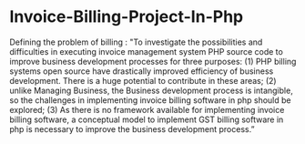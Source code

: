 # Invoice-Billing-Project-In-Php
Defining the problem of billing : "To investigate the possibilities and difficulties in executing invoice management system PHP source code to improve business development processes for three purposes: (1) PHP billing systems open source have drastically improved efficiency of business development. There is a huge potential to contribute in these areas; (2) unlike Managing Business, the Business development process is intangible, so the challenges in implementing invoice billing software in php should be explored; (3) As there is no framework available for implementing invoice billing software, a conceptual model to implement GST billing software in php is necessary to improve the business development process.” 
